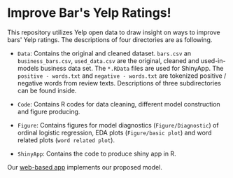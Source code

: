 # Improve Bar's Yelp Ratings!

This repository utilizes Yelp open data to draw insight on ways to improve bars' Yelp ratings. The descriptions of four directories are as following. 


* `Data`: Contains the original and cleaned dataset. `bars.csv` an `business_bars.csv`, `used_data.csv` are the original, cleaned and used-in-models business data set. The `*.RData` files are used for ShinyApp. The `positive - words.txt` and `negative - words.txt` are tokenized positive / negative words from review texts. Descriptions of three subdirectories can be found inside.

* `Code`: Contains R codes for data cleaning, different model construction and figure producing.

* `Figure`: Contains figures for model diagnostics (`Figure/Diagnostic`) of ordinal logistic regression, EDA plots (`Figure/basic plot`) and word related plots (`word related plot`).

* `ShinyApp`: Contains the code to produce shiny app in R.

Our [web-based app](https://xmiao.shinyapps.io/ShinyApp/) implements our proposed model. 



